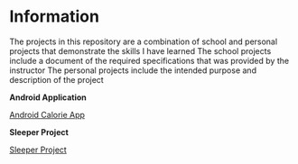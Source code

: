 # Information
The projects in this repository are a combination of school and personal projects that demonstrate the skills I have learned
The school projects include a document of the required specifications that was provided by the instructor
The personal projects include the intended purpose and description of the project

**Android Application**

[Android Calorie App](https://github.com/caleon0306/CalorieCounterAndroidApp)

**Sleeper Project**

[Sleeper  Project](https://github.com/caleon0306/Sleeper)
